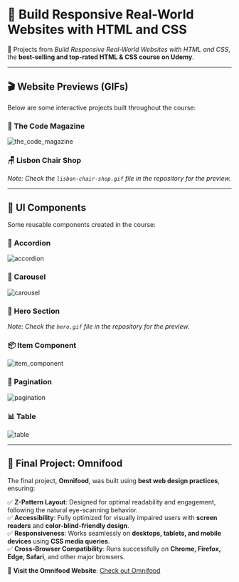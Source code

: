 # 🚀 Build Responsive Real-World Websites with HTML and CSS  

📌 Projects from *Build Responsive Real-World Websites with HTML and CSS*, the **best-selling and top-rated HTML & CSS course on Udemy**.  

---

## 🎬 Website Previews (GIFs)  

Below are some interactive projects built throughout the course:  

### 📰 The Code Magazine  
![the_code_magazine](https://github.com/user-attachments/assets/76181691-7ed0-4c55-bb35-03b30d15a707)

### 🪑 Lisbon Chair Shop  
*Note: Check the `lisbon-chair-shop.gif` file in the repository for the preview.*  

---

## 🧩 UI Components  

Some reusable components created in the course:  

### 🔽 Accordion
![accordion](https://github.com/user-attachments/assets/89dfee42-7f0a-4212-8575-29578a7fa44e)

### 🎠 Carousel  
![carousel](https://github.com/user-attachments/assets/97ab5659-e529-4ba5-bf1f-8d932f8df2ac)

### 🦸 Hero Section  
*Note: Check the `hero.gif` file in the repository for the preview.*  

### 📦 Item Component  
![item_component](https://github.com/user-attachments/assets/feddeeee-4a2c-4f49-8d4c-fbb7093121fd)

### 🔢 Pagination 
![pagination](https://github.com/user-attachments/assets/2e123765-10f4-446b-88e9-b75c879aa006)

### 📊 Table  
![table](https://github.com/user-attachments/assets/6a2a6531-1f25-42c2-ab74-b2f746e6281e)

---

## 🌟 Final Project: **Omnifood**  

The final project, **Omnifood**, was built using **best web design practices**, ensuring:  

✅ **Z-Pattern Layout**: Designed for optimal readability and engagement, following the natural eye-scanning behavior.  
✅ **Accessibility**: Fully optimized for visually impaired users with **screen readers** and **color-blind-friendly design**.  
✅ **Responsiveness**: Works seamlessly on **desktops, tablets, and mobile devices** using **CSS media queries**.  
✅ **Cross-Browser Compatibility**: Runs successfully on **Chrome, Firefox, Edge, Safari**, and other major browsers.  

🔗 **Visit the Omnifood Website**: [Check out Omnifood](https://omnifood-fernando-destefani.netlify.app/)  
